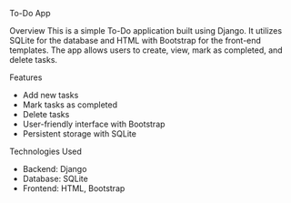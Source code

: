 To-Do App

Overview
This is a simple To-Do application built using Django. It utilizes SQLite for the database and HTML with Bootstrap for the front-end templates. The app allows users to create, view, mark as completed, and delete tasks.

Features
- Add new tasks
- Mark tasks as completed
- Delete tasks
- User-friendly interface with Bootstrap
- Persistent storage with SQLite
  
Technologies Used
  - Backend: Django
  - Database: SQLite
  - Frontend: HTML, Bootstrap
